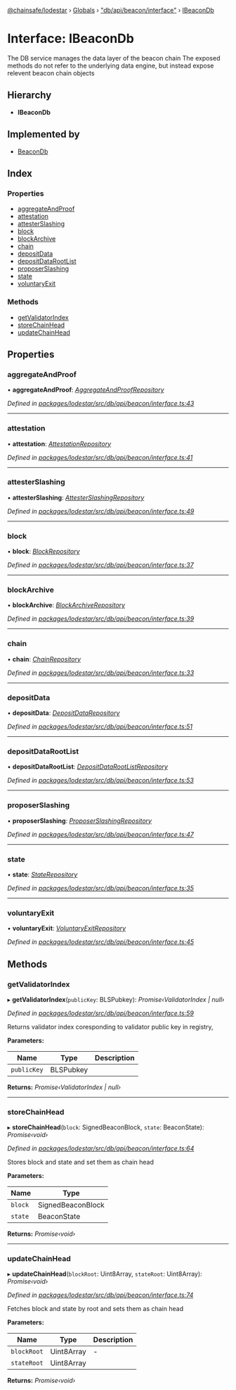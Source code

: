 [@chainsafe/lodestar](../README.md) › [Globals](../globals.md) › ["db/api/beacon/interface"](../modules/_db_api_beacon_interface_.md) › [IBeaconDb](_db_api_beacon_interface_.ibeacondb.md)

# Interface: IBeaconDb

The DB service manages the data layer of the beacon chain
The exposed methods do not refer to the underlying data engine,
but instead expose relevent beacon chain objects

## Hierarchy

* **IBeaconDb**

## Implemented by

* [BeaconDb](../classes/_db_api_beacon_beacon_.beacondb.md)

## Index

### Properties

* [aggregateAndProof](_db_api_beacon_interface_.ibeacondb.md#aggregateandproof)
* [attestation](_db_api_beacon_interface_.ibeacondb.md#attestation)
* [attesterSlashing](_db_api_beacon_interface_.ibeacondb.md#attesterslashing)
* [block](_db_api_beacon_interface_.ibeacondb.md#block)
* [blockArchive](_db_api_beacon_interface_.ibeacondb.md#blockarchive)
* [chain](_db_api_beacon_interface_.ibeacondb.md#chain)
* [depositData](_db_api_beacon_interface_.ibeacondb.md#depositdata)
* [depositDataRootList](_db_api_beacon_interface_.ibeacondb.md#depositdatarootlist)
* [proposerSlashing](_db_api_beacon_interface_.ibeacondb.md#proposerslashing)
* [state](_db_api_beacon_interface_.ibeacondb.md#state)
* [voluntaryExit](_db_api_beacon_interface_.ibeacondb.md#voluntaryexit)

### Methods

* [getValidatorIndex](_db_api_beacon_interface_.ibeacondb.md#getvalidatorindex)
* [storeChainHead](_db_api_beacon_interface_.ibeacondb.md#storechainhead)
* [updateChainHead](_db_api_beacon_interface_.ibeacondb.md#updatechainhead)

## Properties

###  aggregateAndProof

• **aggregateAndProof**: *[AggregateAndProofRepository](../classes/_db_api_beacon_repositories_aggregateandproof_.aggregateandproofrepository.md)*

*Defined in [packages/lodestar/src/db/api/beacon/interface.ts:43](https://github.com/ChainSafe/lodestar/blob/0e426d2/packages/lodestar/src/db/api/beacon/interface.ts#L43)*

___

###  attestation

• **attestation**: *[AttestationRepository](../classes/_db_api_beacon_repositories_attestations_.attestationrepository.md)*

*Defined in [packages/lodestar/src/db/api/beacon/interface.ts:41](https://github.com/ChainSafe/lodestar/blob/0e426d2/packages/lodestar/src/db/api/beacon/interface.ts#L41)*

___

###  attesterSlashing

• **attesterSlashing**: *[AttesterSlashingRepository](../classes/_db_api_beacon_repositories_attesterslashing_.attesterslashingrepository.md)*

*Defined in [packages/lodestar/src/db/api/beacon/interface.ts:49](https://github.com/ChainSafe/lodestar/blob/0e426d2/packages/lodestar/src/db/api/beacon/interface.ts#L49)*

___

###  block

• **block**: *[BlockRepository](../classes/_db_api_beacon_repositories_block_.blockrepository.md)*

*Defined in [packages/lodestar/src/db/api/beacon/interface.ts:37](https://github.com/ChainSafe/lodestar/blob/0e426d2/packages/lodestar/src/db/api/beacon/interface.ts#L37)*

___

###  blockArchive

• **blockArchive**: *[BlockArchiveRepository](../classes/_db_api_beacon_repositories_blockarchive_.blockarchiverepository.md)*

*Defined in [packages/lodestar/src/db/api/beacon/interface.ts:39](https://github.com/ChainSafe/lodestar/blob/0e426d2/packages/lodestar/src/db/api/beacon/interface.ts#L39)*

___

###  chain

• **chain**: *[ChainRepository](../classes/_db_api_beacon_repositories_chain_.chainrepository.md)*

*Defined in [packages/lodestar/src/db/api/beacon/interface.ts:33](https://github.com/ChainSafe/lodestar/blob/0e426d2/packages/lodestar/src/db/api/beacon/interface.ts#L33)*

___

###  depositData

• **depositData**: *[DepositDataRepository](../classes/_db_api_beacon_repositories_depositdata_.depositdatarepository.md)*

*Defined in [packages/lodestar/src/db/api/beacon/interface.ts:51](https://github.com/ChainSafe/lodestar/blob/0e426d2/packages/lodestar/src/db/api/beacon/interface.ts#L51)*

___

###  depositDataRootList

• **depositDataRootList**: *[DepositDataRootListRepository](../classes/_db_api_beacon_repositories_depositdatarootlist_.depositdatarootlistrepository.md)*

*Defined in [packages/lodestar/src/db/api/beacon/interface.ts:53](https://github.com/ChainSafe/lodestar/blob/0e426d2/packages/lodestar/src/db/api/beacon/interface.ts#L53)*

___

###  proposerSlashing

• **proposerSlashing**: *[ProposerSlashingRepository](../classes/_db_api_beacon_repositories_proposerslashing_.proposerslashingrepository.md)*

*Defined in [packages/lodestar/src/db/api/beacon/interface.ts:47](https://github.com/ChainSafe/lodestar/blob/0e426d2/packages/lodestar/src/db/api/beacon/interface.ts#L47)*

___

###  state

• **state**: *[StateRepository](../classes/_db_api_beacon_repositories_state_.staterepository.md)*

*Defined in [packages/lodestar/src/db/api/beacon/interface.ts:35](https://github.com/ChainSafe/lodestar/blob/0e426d2/packages/lodestar/src/db/api/beacon/interface.ts#L35)*

___

###  voluntaryExit

• **voluntaryExit**: *[VoluntaryExitRepository](../classes/_db_api_beacon_repositories_voluntaryexits_.voluntaryexitrepository.md)*

*Defined in [packages/lodestar/src/db/api/beacon/interface.ts:45](https://github.com/ChainSafe/lodestar/blob/0e426d2/packages/lodestar/src/db/api/beacon/interface.ts#L45)*

## Methods

###  getValidatorIndex

▸ **getValidatorIndex**(`publicKey`: BLSPubkey): *Promise‹ValidatorIndex | null›*

*Defined in [packages/lodestar/src/db/api/beacon/interface.ts:59](https://github.com/ChainSafe/lodestar/blob/0e426d2/packages/lodestar/src/db/api/beacon/interface.ts#L59)*

Returns validator index coresponding to validator
public key in registry,

**Parameters:**

Name | Type | Description |
------ | ------ | ------ |
`publicKey` | BLSPubkey |   |

**Returns:** *Promise‹ValidatorIndex | null›*

___

###  storeChainHead

▸ **storeChainHead**(`block`: SignedBeaconBlock, `state`: BeaconState): *Promise‹void›*

*Defined in [packages/lodestar/src/db/api/beacon/interface.ts:64](https://github.com/ChainSafe/lodestar/blob/0e426d2/packages/lodestar/src/db/api/beacon/interface.ts#L64)*

Stores block and state and set them as chain head

**Parameters:**

Name | Type |
------ | ------ |
`block` | SignedBeaconBlock |
`state` | BeaconState |

**Returns:** *Promise‹void›*

___

###  updateChainHead

▸ **updateChainHead**(`blockRoot`: Uint8Array, `stateRoot`: Uint8Array): *Promise‹void›*

*Defined in [packages/lodestar/src/db/api/beacon/interface.ts:74](https://github.com/ChainSafe/lodestar/blob/0e426d2/packages/lodestar/src/db/api/beacon/interface.ts#L74)*

Fetches block and state by root and sets them as chain head

**Parameters:**

Name | Type | Description |
------ | ------ | ------ |
`blockRoot` | Uint8Array | - |
`stateRoot` | Uint8Array |   |

**Returns:** *Promise‹void›*
